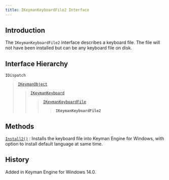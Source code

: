 ```yaml
---
title: IKeymanKeyboardFile2 Interface
---
```


## Introduction

The `IKeymanKeyboardFile2` interface describes a keyboard file. The file
will not have been installed but can be any keyboard file on disk.

## Interface Hierarchy

`IDispatch`  

> [`IKeymanObject`](../IKeymanObject)  
>
> > [`IKeymanKeyboard`](../IKeymanKeyboard)  
> >
> > > [`IKeymanKeyboardFile`](../IKeymanKeyboardFile)  
> > >
> > > > **`IKeymanKeyboardFile2`**  

## Methods

[`Install2()`](Install2)
:   Installs the keyboard file into Keyman Engine for Windows, with
    option to install default language at same time.

## History

Added in Keyman Engine for Windows 14.0.
